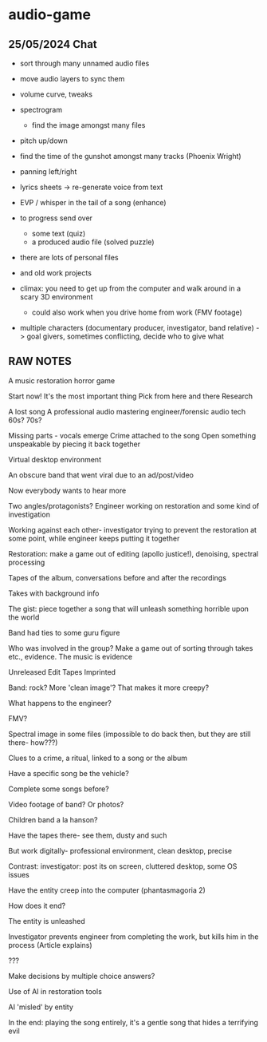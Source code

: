 # audio-game

## 25/05/2024 Chat

* sort through many unnamed audio files
* move audio layers to sync them
* volume curve, tweaks
* spectrogram
    * find the image amongst many files
* pitch up/down
* find the time of the gunshot amongst many tracks (Phoenix Wright)
* panning left/right
* lyrics sheets -> re-generate voice from text
* EVP / whisper in the tail of a song (enhance)

* to progress send over
    * some text (quiz)
    * a produced audio file (solved puzzle)

* there are lots of personal files
* and old work projects

* climax: you need to get up from the computer and walk around in a scary 3D environment
    * could also work when you drive home from work (FMV footage)

* multiple characters (documentary producer, investigator, band relative) -> goal givers, sometimes conflicting, decide who to give what

##  RAW NOTES

A music restoration horror game

Start now! It's the most important thing
Pick from here and there
Research

A lost song
A professional audio mastering engineer/forensic audio tech
60s? 70s?

Missing parts - vocals emerge
Crime attached to the song 
Open something unspeakable by piecing it back together

Virtual desktop environment

An obscure band that went viral due to an ad/post/video

Now everybody wants to hear more

Two angles/protagonists? Engineer working on restoration and some kind of investigation 

Working against each other- investigator trying to prevent the restoration at some point, while engineer keeps putting it together

Restoration: make a game out of editing (apollo justice!), denoising, spectral processing

Tapes of the album, conversations before and after the recordings

Takes with background info

The gist: piece together a song that will unleash something horrible upon the world

Band had ties to some guru figure

Who was involved in the group?
Make a game out of sorting through takes etc., evidence. The music is evidence

Unreleased
Edit
Tapes
Imprinted

Band: rock? More 'clean image'? That makes it more creepy?

What happens to the engineer?

FMV?

Spectral image in some files (impossible to do back then, but they are still there- how???)

Clues to a crime, a ritual, linked to a song or the album

Have a specific song be the vehicle?

Complete some songs before?

Video footage of band? Or photos?

Children band a la hanson?

Have the tapes there- see them, dusty and such

But work digitally- professional environment, clean desktop, precise

Contrast: investigator: post its on screen, cluttered desktop, some OS issues

Have the entity creep into the computer (phantasmagoria 2)


How does it end?

The entity is unleashed

Investigator prevents engineer from completing the work, but kills him in the process (Article explains)

???

Make decisions by multiple choice answers?

Use of AI in restoration tools

AI 'misled' by entity 

In the end: playing the song entirely, it's a gentle song that hides a terrifying evil